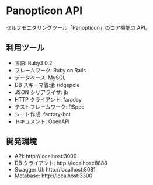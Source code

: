 # Panopticon API

セルフモニタリングツール「Panopticon」のコア機能の API。

## 利用ツール

- 言語: Ruby3.0.2
- フレームワーク: Ruby on Rails
- データベース: MySQL
- DB スキーマ管理: ridgepole
- JSON シリアライザ: jb
- HTTP クライアント: faraday
- テストフレームワーク: RSpec
- シード作成: factory-bot
- ドキュメント: OpenAPI

## 開発環境

- API: http://localhost:3000
- DB クライアント: http://localhost:8888
- Swagger UI: http://localhost:8081
- Metabase: http://localhost:3300
